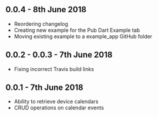 ## 0.0.4 - 8th June 2018

* Reordering changelog
* Creating new example for the Pub Dart Example tab
* Moving existing example to a example_app GitHub folder

## 0.0.2 - 0.0.3 - 7th June 2018

* Fixing incorrect Travis build links

## 0.0.1 - 7th June 2018

* Ability to retrieve device calendars
* CRUD operations on calendar events
